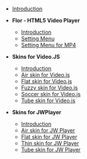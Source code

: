 - [Introduction](/)
- **Flor - HTML5 Video Player**
  - [Introduction](/flor/README.md)
  - [Setting Menu](./flor/setting-menu.md)
  - [Setting Menu for MP4](./flor/setting-mp4.md)

- **Skins for Video.JS**
  - [Introduction](/videojs/README.md)
  - [Air skin for Video.js](/videojs/air/README.md)
  - [Flat skin for Video.js](/videojs/flat/README.md)
  - [Fuzzy skin for Video.js](/videojs/fuzzy/README.md)
  - [Soccer skin for Video.js](/videojs/soccer/README.md)
  - [Tube skin for Video.js](/videojs/tube/README.md)

- **Skins for JWPlayer**
  - [Introduction](/jwplayer/README.md)
  - [Air skin for JW Player](/jwplayer/air/README.md)
  - [Flat skin for JW Player](/jwplayer/flat/README.md)
  - [Thin skin for JW Player](/jwplayer/thin/README.md)
  - [Tube skin for JW Player](/jwplayer/tube/README.md)